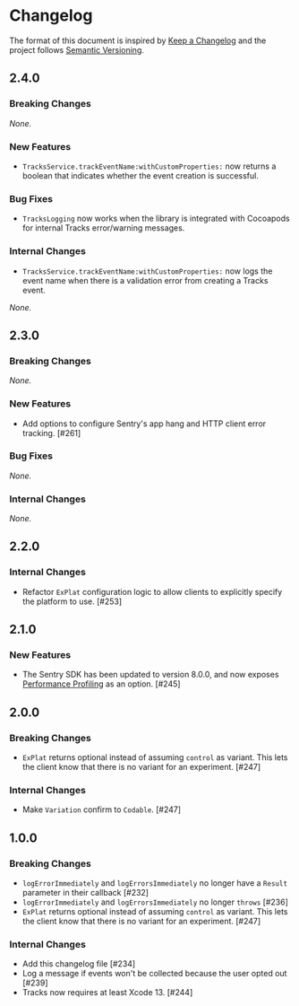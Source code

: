 # Changelog

The format of this document is inspired by [Keep a Changelog](https://keepachangelog.com/en/1.0.0/) and the project follows [Semantic Versioning](https://semver.org/spec/v2.0.0.html).

<!-- This is a comment, you won't see it when GitHub renders the Markdown file.

When releasing a new version:

1. Remove any empty section (those with `_None._`)
2. Update the `## Unreleased` header to `## <version_number>`
3. Add a new "Unreleased" section for the next iteration, by copy/pasting the following template:

## Unreleased

### Breaking Changes

_None._

### New Features

_None._

### Bug Fixes

_None._

### Internal Changes

_None._

-->

## 2.4.0

### Breaking Changes

_None._

### New Features

- `TracksService.trackEventName:withCustomProperties:` now returns a boolean that indicates whether the event creation is successful.

### Bug Fixes

- `TracksLogging` now works when the library is integrated with Cocoapods for internal Tracks error/warning messages.

### Internal Changes

- `TracksService.trackEventName:withCustomProperties:` now logs the event name when there is a validation error from creating a Tracks event.

_None._

## 2.3.0

### Breaking Changes

_None._

### New Features

- Add options to configure Sentry's app hang and HTTP client error tracking. [#261]

### Bug Fixes

_None._

### Internal Changes

_None._

## 2.2.0

### Internal Changes

- Refactor `ExPlat` configuration logic to allow clients to explicitly specify the platform to use. [#253]

## 2.1.0

### New Features

- The Sentry SDK has been updated to version 8.0.0, and now exposes [Performance Profiling](https://docs.sentry.io/product/profiling/) as an option. [#245]

## 2.0.0

### Breaking Changes

- `ExPlat` returns optional instead of assuming `control` as variant. This lets the client know that there is no variant for an experiment. [#247]

### Internal Changes

- Make `Variation` confirm to `Codable`. [#247]

## 1.0.0

### Breaking Changes

- `logErrorImmediately` and `logErrorsImmediately` no longer have a `Result` parameter in their callback [#232]
- `logErrorImmediately` and `logErrorsImmediately` no longer `throws` [#236]
- `ExPlat` returns optional instead of assuming `control` as variant. This lets the client know that there is no variant for an experiment. [#247]

### Internal Changes

- Add this changelog file [#234]
- Log a message if events won't be collected because the user opted out [#239]
- Tracks now requires at least Xcode 13. [#244]
